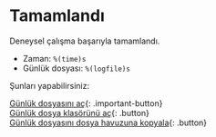 # Tamamlandı

Deneysel çalışma başarıyla tamamlandı.

- Zaman: `%(time)s`
- Günlük dosyası: `%(logfile)s`

Şunları yapabilirsiniz:

[Günlük dosyasını aç](opensesame://event.after_experiment_open_logfile){: .important-button}<br />
[Günlük dosya klasörünü aç](opensesame://event.after_experiment_open_logfile_folder){: .button}<br/>
[Günlük dosyasını dosya havuzuna kopyala](opensesame://event.after_experiment_copy_logfile){: .button}